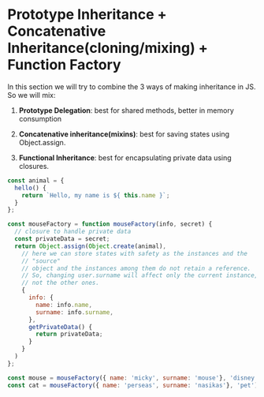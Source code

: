 # Prototype Inheritance + Concatenative Inheritance(cloning/mixing) + Function Factory

In this section we will try to combine the 3 ways of making inheritance in JS. So we will mix:

1. **Prototype Delegation**: best for shared methods, better in memory consumption

2. **Concatenative inheritance(mixins)**: best for saving states using Object.assign.

3. **Functional Inheritance**: best for encapsulating private data using closures.


```js
const animal = {
  hello() {
    return `Hello, my name is ${ this.name }`;
  }
};

const mouseFactory = function mouseFactory(info, secret) {
  // closure to handle private data
  const privateData = secret;
  return Object.assign(Object.create(animal),
    // here we can store states with safety as the instances and the 
    // "source" 
    // object and the instances among them do not retain a reference.
    // So, changing user.surname will affect only the current instance, and 
    // not the other ones.
    {
      info: {
        name: info.name,
        surname: info.surname,
      },
      getPrivateData() {
        return privateData;
      }
    }
  )
};

const mouse = mouseFactory({ name: 'micky', surname: 'mouse'}, 'disney');
const cat = mouseFactory({ name: 'perseas', surname: 'nasikas'}, 'pet');
```
